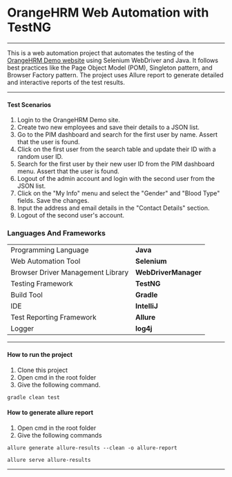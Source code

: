 # OrangeHRM Web Automation with TestNG

---
This is a web automation project that automates the testing of the [OrangeHRM Demo website](https://opensource-demo.orangehrmlive.com/web/index.php/auth/login)    using Selenium WebDriver and Java.
It follows best practices like the Page Object Model (POM), Singleton pattern, and Browser Factory pattern. The project uses Allure report to generate detailed and interactive reports of the test results.

---
#### Test Scenarios
1. Login to the OrangeHRM Demo site.
2. Create two new employees and save their details to a JSON list.
3. Go to the PIM dashboard and search for the first user by name. Assert that the user is found.
4. Click on the first user from the search table and update their ID with a random user ID.
5. Search for the first user by their new user ID from the PIM dashboard menu. Assert that the user is found.
6. Logout of the admin account and login with the second user from the JSON list.
7. Click on the "My Info" menu and select the "Gender" and "Blood Type" fields. Save the changes.
8. Input the address and email details in the "Contact Details" section.
9. Logout of the second user's account.



### Languages And Frameworks
|                       |              |
|-----------------------|--------------|
| Programming Language  | **Java**     |
|  Web Automation Tool  | **Selenium** |
| Browser Driver Management Library  | **WebDriverManager**     |
|  Testing Framework  | **TestNG**|
| Build Tool  |**Gradle**     |
|  IDE  | **IntelliJ** |
| Test Reporting Framework |**Allure**     |
|  Logger   | **log4j** |


---
#### How to run the project
1. Clone this project
2. Open cmd in the root folder
3. Give the following command.

```
gradle clean test
 ```

#### How to generate allure report
1. Open cmd in the root folder
2.  Give the following commands

```
allure generate allure-results --clean -o allure-report
```
```
allure serve allure-results
```
---
